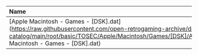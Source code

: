 |Name|Size|
|:---|---:|
|[Apple Macintosh - Games - [DSK].dat](https://raw.githubusercontent.com/open-retrogaming-archive/dat-catalog/main/root/basic/TOSEC/Apple/Macintosh/Games/[DSK]/Apple Macintosh - Games - [DSK].dat)|4394|
